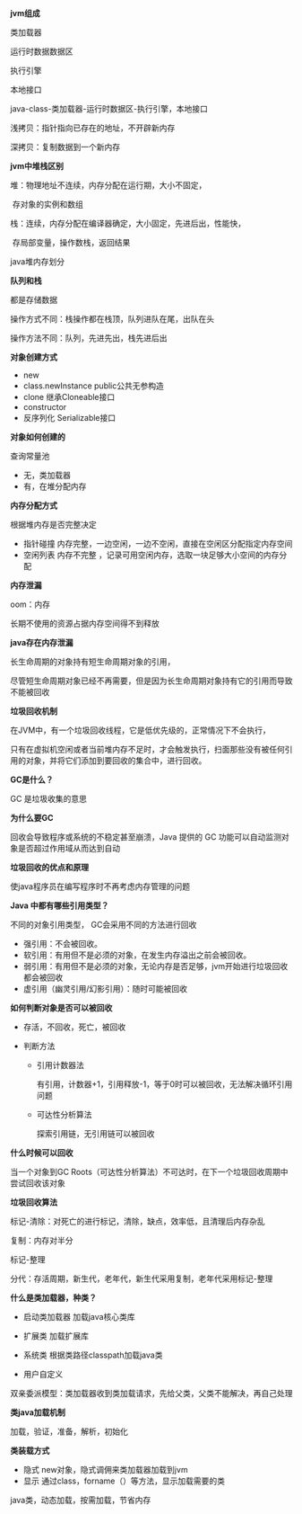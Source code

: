 **jvm组成**

类加载器

运行时数据数据区

执行引擎

本地接口



java-class-类加载器-运行时数据区-执行引擎，本地接口



浅拷贝：指针指向已存在的地址，不开辟新内存

深拷贝：复制数据到一个新内存





**jvm中堆栈区别**

堆：物理地址不连续，内存分配在运行期，大小不固定，

​		存对象的实例和数组

栈：连续，内存分配在编译器确定，大小固定，先进后出，性能快，

​		存局部变量，操作数栈，返回结果



java堆内存划分





**队列和栈**

都是存储数据

操作方式不同：栈操作都在栈顶，队列进队在尾，出队在头

操作方法不同：队列，先进先出，栈先进后出





**对象创建方式**

- new
- class.newInstance 	public公共无参构造
- clone  	继承Cloneable接口
- constructor 
- 反序列化		Serializable接口



**对象如何创建的**

查询常量池

- 无，类加载器
- 有，在堆分配内存



**内存分配方式**

根据堆内存是否完整决定

- 指针碰撞	内存完整，一边空闲，一边不空闲，直接在空闲区分配指定内存空间
- 空闲列表    内存不完整	，记录可用空闲内存，选取一块足够大小空间的内存分配



**内存泄漏**

oom：内存

长期不使用的资源占据内存空间得不到释放



**java存在内存泄漏**

长生命周期的对象持有短生命周期对象的引用，

尽管短生命周期对象已经不再需要，但是因为长生命周期对象持有它的引用而导致不能被回收



**垃圾回收机制**

在JVM中，有一个垃圾回收线程，它是低优先级的，正常情况下不会执行，

只有在虚拟机空闲或者当前堆内存不足时，才会触发执行，扫面那些没有被任何引用的对象，并将它们添加到要回收的集合中，进行回收。



**GC是什么？**

GC 是垃圾收集的意思

**为什么要GC**

回收会导致程序或系统的不稳定甚至崩溃，Java 提供的 GC 功能可以自动监测对象是否超过作用域从而达到自动



**垃圾回收的优点和原理**

使java程序员在编写程序时不再考虑内存管理的问题



**Java 中都有哪些引用类型？**

不同的对象引用类型， GC会采用不同的方法进行回收

- 强引用：不会被回收。
- 软引用：有用但不是必须的对象，在发生内存溢出之前会被回收。
- 弱引用：有用但不是必须的对象，无论内存是否足够，jvm开始进行垃圾回收都会被回收
- 虚引用（幽灵引用/幻影引用）：随时可能被回收 



**如何判断对象是否可以被回收**

- 存活，不回收，死亡，被回收

- 判断方法

  - 引用计数器法

    有引用，计数器+1，引用释放-1，等于0时可以被回收，无法解决循环引用问题

  - 可达性分析算法

    探索引用链，无引用链可以被回收



**什么时候可以回收**

当一个对象到GC Roots（可达性分析算法）不可达时，在下一个垃圾回收周期中尝试回收该对象





**垃圾回收算法**

标记-清除：对死亡的进行标记，清除，缺点，效率低，且清理后内存杂乱

复制：内存对半分

标记-整理

分代：存活周期，新生代，老年代，新生代采用复制，老年代采用标记-整理



**什么是类加载器，种类？**

- 启动类加载器               加载java核心类库
- 扩展类                          加载扩展库

- 系统类                         根据类路径classpath加载java类
- 用户自定义               

双亲委派模型：类加载器收到类加载请求，先给父类，父类不能解决，再自己处理



**类java加载机制**

加载，验证，准备，解析，初始化



**类装载方式**

- 隐式       new对象，隐式调佣来类加载器加载到jvm
- 显示       通过class，forname（）等方法，显示加载需要的类

java类，动态加载，按需加载，节省内存










